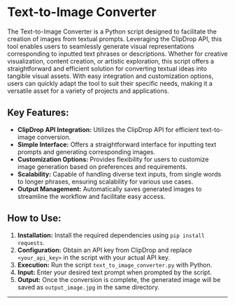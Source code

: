 # Text-to-Image Converter

The Text-to-Image Converter is a Python script designed to facilitate the creation of images from textual prompts. Leveraging the ClipDrop API, this tool enables users to seamlessly generate visual representations corresponding to inputted text phrases or descriptions. Whether for creative visualization, content creation, or artistic exploration, this script offers a straightforward and efficient solution for converting textual ideas into tangible visual assets. With easy integration and customization options, users can quickly adapt the tool to suit their specific needs, making it a versatile asset for a variety of projects and applications.

## Key Features:
- **ClipDrop API Integration:** Utilizes the ClipDrop API for efficient text-to-image conversion.
- **Simple Interface:** Offers a straightforward interface for inputting text prompts and generating corresponding images.
- **Customization Options:** Provides flexibility for users to customize image generation based on preferences and requirements.
- **Scalability:** Capable of handling diverse text inputs, from single words to longer phrases, ensuring scalability for various use cases.
- **Output Management:** Automatically saves generated images to streamline the workflow and facilitate easy access.

## How to Use:
1. **Installation:** Install the required dependencies using `pip install requests`.
2. **Configuration:** Obtain an API key from ClipDrop and replace `<your_api_key>` in the script with your actual API key.
3. **Execution:** Run the script `text_to_image_converter.py` with Python.
4. **Input:** Enter your desired text prompt when prompted by the script.
5. **Output:** Once the conversion is complete, the generated image will be saved as `output_image.jpg` in the same directory.


---
